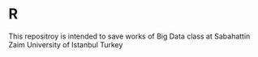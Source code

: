 # R
This repositroy is intended to save works of Big Data class at Sabahattin Zaim University of Istanbul Turkey  
